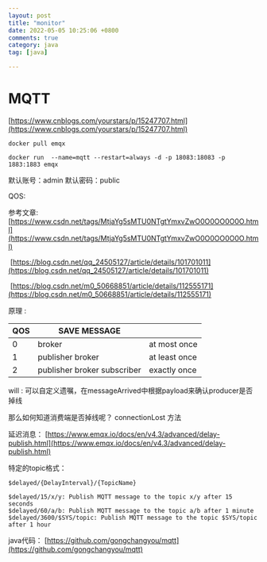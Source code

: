 ```yaml
---
layout: post
title: "monitor"
date: 2022-05-05 10:25:06 +0800
comments: true
category: java
tag: [java]

---
```


# MQTT

[https://www.cnblogs.com/yourstars/p/15247707.html](https://www.cnblogs.com/yourstars/p/15247707.html)

```
docker pull emqx
```

```
docker run  --name=mqtt --restart=always -d -p 18083:18083 -p 1883:1883 emqx
```



默认账号：admin
默认密码：public



QOS:

参考文章: [https://www.csdn.net/tags/MtjaYg5sMTU0NTgtYmxvZwO0O0OO0O0O.html](https://www.csdn.net/tags/MtjaYg5sMTU0NTgtYmxvZwO0O0OO0O0O.html)

​	[https://blog.csdn.net/qq_24505127/article/details/101701011](https://blog.csdn.net/qq_24505127/article/details/101701011)

​	[https://blog.csdn.net/m0_50668851/article/details/112555171](https://blog.csdn.net/m0_50668851/article/details/112555171)

原理 : 

| QOS  | SAVE MESSAGE                |               |
| ---- | --------------------------- | ------------- |
| 0    | broker                      | at most once  |
| 1    | publisher  broker           | at least once |
| 2    | publisher broker subscriber | exactly once  |





will : 可以自定义遗嘱，在messageArrived中根据payload来确认producer是否掉线



那么如何知道消费端是否掉线呢？ connectionLost 方法



延迟消息： [https://www.emqx.io/docs/en/v4.3/advanced/delay-publish.html](https://www.emqx.io/docs/en/v4.3/advanced/delay-publish.html)

特定的topic格式： 

```
$delayed/{DelayInterval}/{TopicName}
```

```
$delayed/15/x/y: Publish MQTT message to the topic x/y after 15 seconds
$delayed/60/a/b: Publish MQTT message to the topic a/b after 1 minute
$delayed/3600/$SYS/topic: Publish MQTT message to the topic $SYS/topic after 1 hour
```



java代码： [https://github.com/gongchangyou/mqtt](https://github.com/gongchangyou/mqtt)



